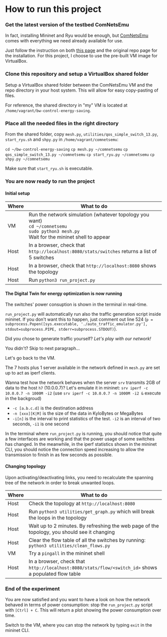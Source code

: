 # How to run this project

### Get the latest version of the testbed ComNetsEmu
In fact, installing Mininet and Ryu would be enough, but [ComNetsEmu](https://git.comnets.net/public-repo/comnetsemu) comes with everything we need already available for use.

Just follow the instruction on both [this page](https://stevelorenz.github.io/comnetsemu/installation.html) and the original repo page for the installation. For this project, I choose to use the pre-built VM image for VirtualBox. 

### Clone this repository and setup a VirtualBox shared folder
Setup a VirtualBox shared folder between the ComNetsEmu VM and the repo directory in your host system. This will allow for easy copy-pasting of files.

For reference, the shared directory in "my" VM is located at `/home/vagrant/bw-control-energy-saving`.

### Place all the needed files in the right directory
From the shared folder, copy `mesh.py`, `utilities/qos_simple_switch_13.py`, `start_ryu.sh` and `shpy.py` in `/home/vagrant/comnetsemu`:

`cd ~/bw-control-energy-saving`
`cp mesh.py ~/comnetsemu`
`cp qos_simple_switch_13.py ~/comnetsemu`
`cp start_ryu.py ~/comnetsemu`
`cp shpy.py ~/comnetsemu`

Make sure that `start_ryu.sh` is executable.

### You are now ready to run the project
#### Initial setup
| Where | What to do |
|---|---|
| VM | Run the network simulation (whatever topology you want)<br>`cd ~/comnetsemu`<br>`sudo python3 mesh.py`<br>Wait for the mininet shell to appear |
| Host | In a browser, check that `http://localhost:8080/stats/switches` returns a list of 5 switches |
| Host | In a browser, check that `http://localhost:8080` shows the topology |
| Host | Run `python3 run_project.py` |

#### The Digital Twin for energy optimization is now running

The switches' power consuption is shown in the terminal in real-time.

`run_project.py` will automatically run also the traffic generation script inside mininet. If you don't want this to happen, just comment out line 524 (`p = subprocess.Popen([sys.executable, './auto_traffic_emulator.py'], stdout=subprocess.PIPE, stderr=subprocess.STDOUT)`).

Did you chose to generate traffic yourself? *Let's play with our network!*

You didn't? Skip to next paragraph...

Let's go back to the VM.

The 7 hosts plus 1 server available in the network defined in `mesh.py` are set up to act as iperf clients.

Wanna test how the network behaves when the server `srv` transmits 2GB of data to the host `h7` (10.0.0.7)? Let's emulate it in mininet:
`srv iperf -c 10.0.0.7 -n 1000M -i2` (use `srv iperf -c 10.0.0.7 -n 1000M -i2 &` execute in the backgroud)
 - `-c [a.b.c.d]` is the destination address
 - `-n [xxx][K|M]` is the size of the data in KyloBytes or MegaBytes
 - `-i[n]` is the interval to print statistics of the test. `-i2` is an interval of two seconds, `-i1` is one second

In the terminal where `run_project.py` is running, you should notice that quite a few interfaces are working and that the power usage of some switches has changed. 
In the meanwhile, in the iperf statistics shown in the mininet CLI, you should notice the connection speed increasing to allow the transmission to finish in as few seconds as possible.

#### Changing topology
Upon activating/deactivating links, you need to recalculate the spanning tree of the network in order to break unwanted loops.

| Where | What to do |
|---|---|
| Host | Check the topology at `http://localhost:8080` |
| Host | Run `python3 utilities/get_graph.py` which will break the loops in the topology |
| Host | Wait up to 2 minutes. By refreshing the web page of the topology, you should see it changing |
| Host | Clear the flow table of all the switches by running: `python3 utilities/clean_flows.py` |
| VM | Try a `pingall` in the mininet shell |
| Host | In a browser, check that `http://localhost:8080/stats/flow/<switch_id>` shows a populated flow table |

### End of the experiment

You are now satisfied and you want to have a look on how the network behaved in terms of power consumption: stop the `run_project.py` script with `[Ctrl] + C`. This will return a plot showing the power consumption over time.

Switch to the VM, where you can stop the network by typing `exit` in the mininet CLI.